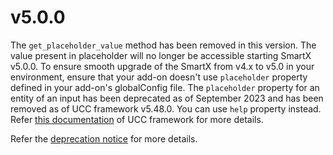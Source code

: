 # v5.0.0

The `get_placeholder_value` method has been removed in this version. The value present in placeholder will no longer be accessible starting SmartX v5.0.0.
To ensure smooth upgrade of the SmartX from v4.x to v5.0 in your environment, ensure that your add-on doesn't use `placeholder` property defined in your add-on's globalConfig file.
The `placeholder` property for an entity of an input has been deprecated as of September 2023 and has been removed as of UCC framework v5.48.0. You can use `help` property instead. Refer [this documentation](https://splunk.github.io/addonfactory-ucc-generator/entity/) of UCC framework for more details.

Refer the [deprecation notice](https://github.com/splunk/addonfactory-ucc-generator/issues/831) for more details.

